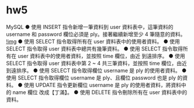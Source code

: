 # hw5
MySQL
● 使用 INSERT 指令新增一筆資料到 user 資料表中，這筆資料的 username 和 password 欄位必須是 ply。接著繼續新增至少 4 筆隨意的資料。
[!img](https://github.com/Jhih-cell/hw5/blob/f8dbed89b800a971de528654dd50ac0708d52069/step1.JPG)
● 使用 SELECT 指令取得所有在 user 資料表中的使用者資料。
● 使用 SELECT 指令取得 user 資料表中總共有幾筆資料。
● 使用 SELECT 指令取得所有在 user 資料表中的使用者資料，並按照 time 欄位，由近
到遠排序。
● 使用 SELECT 指令取得 user 資料表中第 2 ~ 4 共三筆資料，並按照 time 欄位，由近
到遠排序。
● 使用 SELECT 指令取得欄位 username 是 ply 的使用者資料。
● 使用 SELECT 指令取得欄位 username 是 ply、且欄位 password 也是 ply 的資料。
● 使用 UPDATE 指令更新欄位 username 是 ply 的使用者資料，將資料中的 name 欄位
改成【丁滿】。
● 使用 DELETE 指令刪除所有在 user 資料表中的資料。

